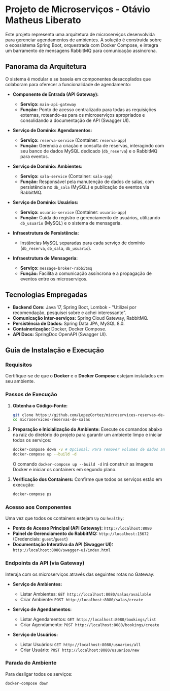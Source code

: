# Projeto de Microserviços - Otávio Matheus Liberato

Este projeto representa uma arquitetura de microserviços desenvolvida para gerenciar agendamentos de ambientes. A solução é construída sobre o ecossistema Spring Boot, orquestrada com Docker Compose, e integra um barramento de mensagens RabbitMQ para comunicação assíncrona.

## Panorama da Arquitetura

O sistema é modular e se baseia em componentes desacoplados que colaboram para oferecer a funcionalidade de agendamento:

-   **Componente de Entrada (API Gateway):**
    * **Serviço:** `main-api-gateway`
    * **Função:** Ponto de acesso centralizado para todas as requisições externas, roteando-as para os microserviços apropriados e consolidando a documentação de API (Swagger UI).

-   **Serviço de Domínio: Agendamentos:**
    * **Serviço:** `reserva-service` (Container: `reserva-app`)
    * **Função:** Gerencia a criação e consulta de reservas, interagindo com seu banco de dados MySQL dedicado (`db_reserva`) e o RabbitMQ para eventos.

-   **Serviço de Domínio: Ambientes:**
    * **Serviço:** `sala-service` (Container: `sala-app`)
    * **Função:** Responsável pela manutenção de dados de salas, com persistência no `db_sala` (MySQL) e publicação de eventos via RabbitMQ.

-   **Serviço de Domínio: Usuários:**
    * **Serviço:** `usuario-service` (Container: `usuario-app`)
    * **Função:** Cuida do registro e gerenciamento de usuários, utilizando `db_usuario` (MySQL) e o sistema de mensageria.

-   **Infraestrutura de Persistência:**
    * Instâncias MySQL separadas para cada serviço de domínio (`db_reserva`, `db_sala`, `db_usuario`).

-   **Infraestrutura de Mensageria:**
    * **Serviço:** `message-broker-rabbitmq`
    * **Função:** Facilita a comunicação assíncrona e a propagação de eventos entre os microserviços.

## Tecnologias Empregadas

* **Backend Core:** Java 17, Spring Boot, Lombok - "Utilizei por recomendação, pesquisei sobre e achei interessante".
* **Comunicação Inter-serviços:** Spring Cloud Gateway, RabbitMQ.
* **Persistência de Dados:** Spring Data JPA, MySQL 8.0.
* **Containerização:** Docker, Docker Compose.
* **API Docs:** SpringDoc OpenAPI (Swagger UI).

## Guia de Instalação e Execução

### Requisitos

Certifique-se de que o **Docker** e o **Docker Compose** estejam instalados em seu ambiente.

### Passos de Execução

1.  **Obtenha o Código-Fonte:**
    ```bash
    git clone https://github.com/LopezCortez/microservices-reservas-de-salas.git
    cd microservices-reservas-de-salas
    ```

2.  **Preparação e Inicialização do Ambiente:**
    Execute os comandos abaixo na raiz do diretório do projeto para garantir um ambiente limpo e iniciar todos os serviços:
    ```bash
    docker-compose down -v # Opcional: Para remover volumes de dados antigos (ATENÇÃO: apaga os dados!)
    docker-compose up --build -d
    ```
    O comando `docker-compose up --build -d` irá construir as imagens Docker e iniciar os containers em segundo plano.

3.  **Verificação dos Containers:**
    Confirme que todos os serviços estão em execução:
    ```bash
    docker-compose ps
    ```

### Acesso aos Componentes

Uma vez que todos os containers estejam `Up` ou `healthy`:

* **Ponto de Acesso Principal (API Gateway):** `http://localhost:8080`
* **Painel de Gerenciamento do RabbitMQ:** `http://localhost:15672` (Credenciais: `guest`/`guest`)
* **Documentação Interativa da API (Swagger UI):** `http://localhost:8080/swagger-ui/index.html`

### Endpoints da API (via Gateway)

Interaja com os microserviços através das seguintes rotas no Gateway:

* **Serviço de Ambientes:**
    * Listar Ambientes: `GET http://localhost:8080/salas/available`
    * Criar Ambiente: `POST http://localhost:8080/salas/create`

* **Serviço de Agendamentos:**
    * Listar Agendamentos: `GET http://localhost:8080/bookings/list`
    * Criar Agendamento: `POST http://localhost:8080/bookings/create`

* **Serviço de Usuários:**
    * Listar Usuários: `GET http://localhost:8080/usuarios/all`
    * Criar Usuário: `POST http://localhost:8080/usuarios/new`

### Parada do Ambiente

Para desligar todos os serviços:
```bash
docker-compose down
